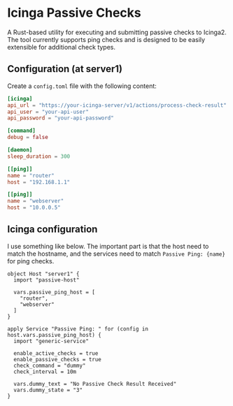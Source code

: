 # Icinga Passive Checks

A Rust-based utility for executing and submitting passive checks to Icinga2. The tool currently supports ping checks and is designed to be easily extensible for additional check types.

## Configuration (at server1)

Create a `config.toml` file with the following content:

```toml
[icinga]
api_url = "https://your-icinga-server/v1/actions/process-check-result"
api_user = "your-api-user"
api_password = "your-api-password"

[command]
debug = false

[daemon]
sleep_duration = 300

[[ping]]
name = "router"
host = "192.168.1.1"

[[ping]]
name = "webserver"
host = "10.0.0.5"
```

## Icinga configuration

I use something like below. The important part is that the host need to match the hostname, and the services need to match `Passive Ping: {name}` for ping checks.

```
object Host "server1" {
  import "passive-host"

  vars.passive_ping_host = [
    "router",
    "webserver"
  ]
}

apply Service "Passive Ping: " for (config in host.vars.passive_ping_host) {
  import "generic-service"

  enable_active_checks = true
  enable_passive_checks = true
  check_command = "dummy"
  check_interval = 10m

  vars.dummy_text = "No Passive Check Result Received"
  vars.dummy_state = "3"
}
```
